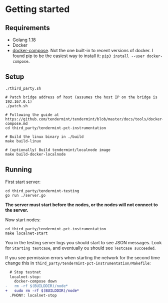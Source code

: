# Getting started
## Requirements
- Golang 1.18
- Docker
- [docker-compose](https://pypi.org/project/docker-compose/). Not the one built-in to recent versions of docker. I found pip to be the easiest way to install it: `pip3 install --user docker-compose`.

## Setup
```
./third_party.sh

# Patch bridge address of host (assumes the host IP on the bridge is 192.167.0.1)
./patch.sh

# Following the guide at https://github.com/tendermint/tendermint/blob/master/docs/tools/docker-compose.md
cd third_party/tendermint-pct-instrumentation

# Build the linux binary in ./build
make build-linux

# (optionally) Build tendermint/localnode image
make build-docker-localnode
```

## Running
First start server:
```
cd third_party/tendermint-testing
go run ./server.go
```

**The server must start before the nodes, or the nodes will not connect to the server.**

Now start nodes:
```
cd third_party/tendermint-pct-instrumentation
make localnet-start
```

You in the testing server logs you should start to see JSON messages. Look for `Starting testcase`, and eventually ou should see `Testcase succeeded`.

If you see permission errors when starting the network for the second time change this in `third_party/tendermint-pct-instrumentation/Makefile`:

```diff
  # Stop testnet
  localnet-stop:
 	docker-compose down
- 	rm -rf $(BUILDDIR)/node*
+ 	sudo rm -rf $(BUILDDIR)/node*
  .PHONY: localnet-stop
```
